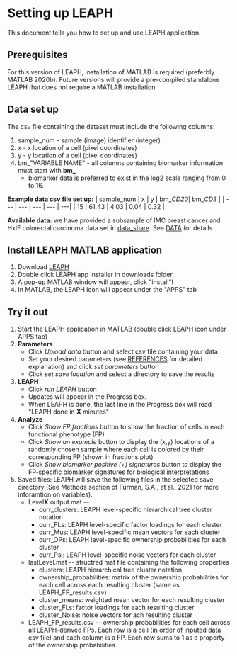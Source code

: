 # Setting up LEAPH
This document tells you how to set up and use LEAPH application. 

## Prerequisites
For this version of LEAPH, installation of MATLAB is required (preferbly MATLAB 2020b).
Future versions will provide a pre-compiled standalone LEAPH that does not require a MATLAB installation.

## Data set up
The csv file containing the dataset must include the following columns:
1. sample_num - sample (image) identifier (integer) 
2. x - x location of a cell (pixel coordinates)
3. y - y location of a cell (pixel coordinates)
4. bm_"VARIABLE NAME" - all columns containing biomarker information must start with **bm_** 
   - biomarker data is preferred to exist in the log2 scale ranging from 0 to 16.

**Example data csv file set up:** 
| sample_num | x | y | bm_*CD20*| bm_*CD3* |
| --- | --- | --- | --- | ---|
| 15 | 61.43 | 4.03 | 0.04 | 0.32 |

**Available data:** we have provided a subsample of IMC breast cancer and HxIF colorectal carcinoma data set in [data_share](data_share/). See [DATA](DATA.md) for details.

## Install LEAPH MATLAB application
1. Download [LEAPH](LEAPH.mlappinstall)
2. Double click LEAPH app installer in downloads folder
3. A pop-up MATLAB window will appear, click "install"!
4. In MATLAB, the LEAPH icon will appear under the "APPS" tab

## Try it out
1. Start the LEAPH application in MATLAB (double click LEAPH icon under APPS tab)
2. **Parameters**
   - Click *Upload data* button and select csv file containing your data
   - Set your desired parameters (see [REFERENCES](REFERENCE.md) for detailed explanation) and click *set parameters* button
   - Click *set save location* and select a directory to save the results
3. **LEAPH**
   - Click *run LEAPH* button 
   - Updates will appear in the Progress box.
   - When LEAPH is done, the last line in the Progress box will read "LEAPH done in **X** minutes"
4. **Analyze**
   - Click *Show FP fractions* button to show the fraction of cells in each functional phenotype (FP)
   - Click *Show an example* button to display the (x,y) locations of a randomly chosen sample where each cell is colored by their corresponding FP (shown in fractions plot)
   - Click *Show biomarker positive (+) signatures* button to display the FP-specific biomarker signatures for biological interpretations
5. Saved files: LEAPH will save the following files in the selected save directory (See Methods section of Furman, S.A., et al., 2021 for more inforamtion on variables).
   - Level**X** output.mat --
     - curr_clusters: LEAPH level-specific hierarchical tree cluster notation
     - curr_FLs: LEAPH level-specific factor loadings for each cluster
     - curr_Mus: LEAPH level-specific mean vectors for each cluster
     - curr_OPs: LEAPH level-specific ownership probabilities for each cluster
     - curr_Psi: LEAPH level-specific noise vectors for each cluster
   - lastLevel.mat -- structred mat file containing the following properties
     - clusters: LEAPH hierarchical tree cluster notation
     - ownership_probabilities: matrix of the ownership probabilities for each cell across each resulting cluster (same as LEAPH_FP_results.csv)
     - cluster_means: weighted mean vector for each resulting cluster
     - cluster_FLs: factor loadings for each resulting cluster
     - cluster_Noise: noise vectors for ach resulting cluster
   - LEAPH_FP_results.csv -- ownership probabilities for each cell across all LEAPH-derived FPs. Each row is a cell (in order of inputed data csv file) and each column is a FP. Each row sums to 1 as a property of the ownership probabilities. 

